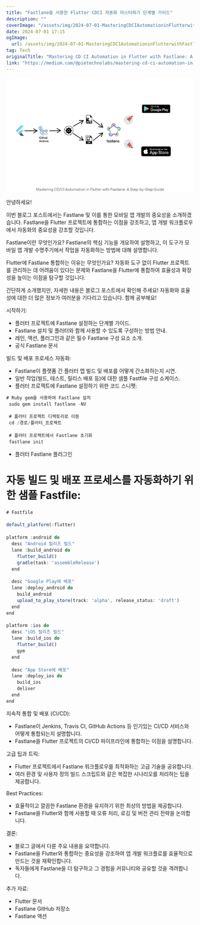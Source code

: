 ```yaml
---
title: "Fastlane을 사용한 Flutter CDCI 자동화 마스터하기 단계별 가이드"
description: ""
coverImage: "/assets/img/2024-07-01-MasteringCDCIAutomationinFlutterwithFastlaneAStep-by-StepGuide_0.png"
date: 2024-07-01 17:15
ogImage: 
  url: /assets/img/2024-07-01-MasteringCDCIAutomationinFlutterwithFastlaneAStep-by-StepGuide_0.png
tag: Tech
originalTitle: "Mastering CD CI Automation in Flutter with Fastlane: A Step-by-Step Guide"
link: "https://medium.com/@pietechnolabs/mastering-cd-ci-automation-in-flutter-with-fastlane-a-step-by-step-guide-3c5d64680717"
---
```



![이미지](/assets/img/2024-07-01-MasteringCDCIAutomationinFlutterwithFastlaneAStep-by-StepGuide_0.png)

안녕하세요!

이번 블로그 포스트에서는 Fastlane 및 이를 통한 모바일 앱 개발의 중요성을 소개하겠습니다. Fastlane을 Flutter 프로젝트에 통합하는 이점을 강조하고, 앱 개발 워크플로우에서 자동화의 중요성을 강조할 것입니다.

Fastlane이란 무엇인가요? Fastlane의 핵심 기능을 개요하여 설명하고, 이 도구가 모바일 앱 개발 수명주기에서 작업을 자동화하는 방법에 대해 설명합니다.

Flutter에 Fastlane 통합하는 이유는 무엇인가요? 자동화 도구 없이 Flutter 프로젝트를 관리하는 데 어려움이 있다는 문제와 Fastlane을 Flutter에 통합하여 효율성과 확장성을 높이는 이점을 탐구할 것입니다.

간단하게 소개했지만, 자세한 내용은 블로그 포스트에서 확인해 주세요! 자동화와 효율성에 대한 더 많은 정보가 여러분을 기다리고 있습니다. 함께 공부해요!

<div class="content-ad"></div>

시작하기:

- 플러터 프로젝트에 Fastlane 설정하는 단계별 가이드.
- Fastlane 설치 및 플러터와 함께 사용할 수 있도록 구성하는 방법 안내.
- 레인, 액션, 플러그인과 같은 필수 Fastlane 구성 요소 소개.
- 공식 Fastlane 문서

빌드 및 배포 프로세스 자동화:
- Fastlane이 플랫폼 간 플러터 앱 빌드 및 배포를 어떻게 간소화하는지 시연.
- 일반 작업(빌드, 테스트, 릴리스 배포 등)에 대한 샘플 Fastfile 구성 쇼케이스.
- 플러터 프로젝트에 Fastlane 설정하기 위한 코드 스니펫:

```js
# Ruby gem을 사용하여 Fastlane 설치
 sudo gem install fastlane -NV
 
 # 플러터 프로젝트 디렉토리로 이동
 cd /경로/플러터_프로젝트
 
 # 플러터 프로젝트에서 Fastlane 초기화
 fastlane init
```

- 플러터 Fastlane 플러그인

<div class="content-ad"></div>

# 자동 빌드 및 배포 프로세스를 자동화하기 위한 샘플 Fastfile:

```js
# Fastfile

default_platform(:flutter)

platform :android do
  desc "Android 릴리즈 빌드"
  lane :build_android do
    flutter_build()
    gradle(task: 'assembleRelease')
  end

  desc "Google Play에 배포"
  lane :deploy_android do
    build_android
    upload_to_play_store(track: 'alpha', release_status: 'draft')
  end
end

platform :ios do
  desc "iOS 릴리즈 빌드"
  lane :build_ios do
    flutter_build()
    gym
  end

  desc "App Store에 배포"
  lane :deploy_ios do
    build_ios
    deliver
  end
end
```

지속적 통합 및 배포 (CI/CD):
- Fastlane이 Jenkins, Travis CI, GitHub Actions 등 인기있는 CI/CD 서비스와 어떻게 통합되는지 설명합니다.
- Fastlane을 Flutter 프로젝트의 CI/CD 파이프라인에 통합하는 이점을 설명합니다.

고급 팁과 트릭:
- Flutter 프로젝트에서 Fastlane 워크플로우를 최적화하는 고급 기술을 공유합니다.
- 여러 환경 및 사용자 정의 빌드 스크립트와 같은 복잡한 시나리오를 처리하는 팁을 제공합니다.

<div class="content-ad"></div>

Best Practices:
- 효율적이고 깔끔한 Fastlane 환경을 유지하기 위한 최상의 방법을 제공합니다.
- Fastlane을 Flutter와 함께 사용할 때 오류 처리, 로깅 및 버전 관리 전략을 논의합니다.

결론:
- 블로그 글에서 다룬 주요 내용을 요약합니다.
- Fastlane을 Flutter와 통합하는 중요성을 강조하여 앱 개발 워크플로를 효율적으로 만드는 것을 재확인합니다.
- 독자들에게 Fastlane을 더 탐구하고 그 경험을 커뮤니티와 공유할 것을 격려합니다.

추가 자료:
- Flutter 문서
- Fastlane GitHub 저장소
- Fastlane 액션